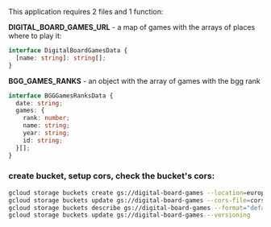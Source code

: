 This application requires 2 files and 1 function:

**DIGITAL_BOARD_GAMES_URL** - a map of games with the arrays of places where to play it:

```typescript
interface DigitalBoardGamesData {
  [name: string]: string[];
}
```

**BGG_GAMES_RANKS** - an object with the array of games with the bgg rank

```typescript
interface BGGGamesRanksData {
  date: string;
  games: {
    rank: number;
    name: string;
    year: string;
    id: string;
  }[];
}
```

### create bucket, setup cors, check the bucket's cors:

```bash
gcloud storage buckets create gs://digital-board-games --location=europe-central2
gcloud storage buckets update gs://digital-board-games --cors-file=cors_file.json
gcloud storage buckets describe gs://digital-board-games --format="default(cors_config)"
gcloud storage buckets update gs://digital-board-games --versioning
```
